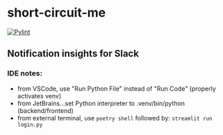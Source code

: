 # short-circuit-me

[![Pylint](https://github.com/johndutchover/short-circuit-me/actions/workflows/test.yml/badge.svg)](https://github.com/johndutchover/short-circuit-me/actions/workflows/test.yml)

## Notification insights for Slack

### IDE notes:

- from VSCode, use "Run Python File" instead of "Run Code" (properly activates venv)
- from JetBrains...set Python interpreter to .venv/bin/python (backend/frontend)
- from external terminal, use `poetry shell` followed by:
    `streamlit run login.py`
